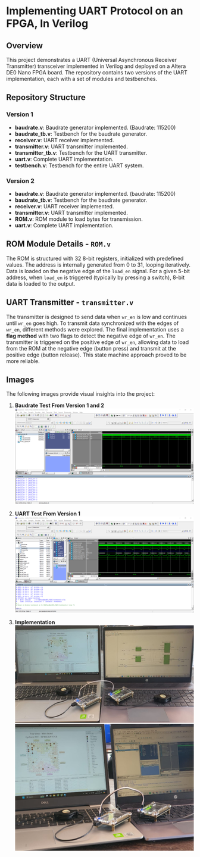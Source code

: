 # Implementing UART Protocol on an FPGA, In Verilog

## Overview
This project demonstrates a UART (Universal Asynchronous Receiver Transmitter) transceiver implemented in Verilog and deployed on a Altera DE0 Nano FPGA board. The repository contains two versions of the UART implementation, each with a set of modules and testbenches.

## Repository Structure


### Version 1
- **baudrate.v**: Baudrate generator implemented. (Baudrate: 115200)
- **baudrate_tb.v**: Testbench for the baudrate generator.
- **receiver.v**: UART receiver implemented.
- **transmitter.v**: UART transmitter implemented.
- **transmitter_tb.v**: Testbench for the UART transmitter.
- **uart.v**: Complete UART implementation.
- **testbench.v**: Testbench for the entire UART system.

  
### Version 2
- **baudrate.v**: Baudrate generator implemented. (baudrate: 115200)
- **baudrate_tb.v**: Testbench for the baudrate generator.
- **receiver.v**: UART receiver implemented.
- **transmitter.v**: UART transmitter implemented.
- **ROM.v**: ROM module to load bytes for transmission.
- **uart.v**: Complete UART implementation.


## ROM Module Details - `ROM.v`
The ROM is structured with 32 8-bit registers, initialized with predefined values. The address is internally generated from 0 to 31, looping iteratively. Data is loaded on the negative edge of the `load_en` signal. For a given 5-bit address, when `load_en` is triggered (typically by pressing a switch), 8-bit data is loaded to the output.

## UART Transmitter - `transmitter.v`
The transmitter is designed to send data when `wr_en` is low and continues until `wr_en` goes high. To transmit data synchronized with the edges of `wr_en`, different methods were explored. The final implementation uses a **flag method** with two flags to detect the negative edge of `wr_en`. The transmitter is triggered on the positive edge of `wr_en`, allowing data to load from the ROM at the negative edge (button press) and transmit at the positive edge (button release). This state machine approach proved to be more reliable.

## Images
The following images provide visual insights into the project:

1. **Baudrate Test From Version 1 and 2**
   ![Baudrate_test](Images/Baudrate_test.PNG)

2. **UART Test From Version 1**
   ![Uart_test](Images/UART_test.PNG)

3. **Implementation**
   ![Implementation_Image_1](Images/1.jpg)
   ![Implementation_Image_2](Images/2.jpg)
